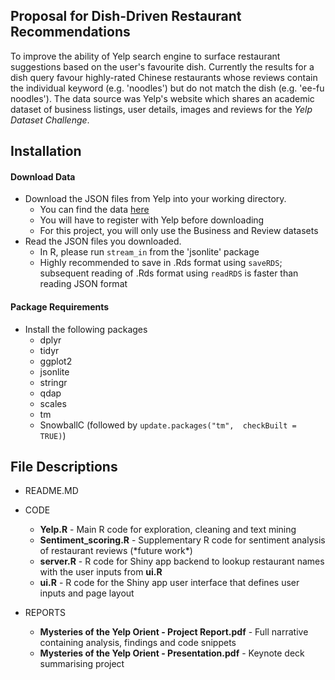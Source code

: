 Proposal for Dish-Driven Restaurant Recommendations
-----------------------

To improve the ability of Yelp search engine to surface restaurant suggestions based on the user's favourite dish. Currently the results for a dish query favour highly-rated Chinese restaurants whose reviews contain the individual keyword (e.g. 'noodles') but do not match the dish (e.g. 'ee-fu noodles'). The data source was Yelp's website which shares an academic dataset of business listings, user details, images and reviews for the *Yelp Dataset Challenge*.

Installation
----------------------

#### Download Data

* Download the JSON files from Yelp into your working directory.  
    * You can find the data [here](https://www.yelp.com/dataset_challenge)
    * You will have to register with Yelp before downloading
    * For this project, you will only use the Business and Review datasets
* Read the JSON files you downloaded.
    * In R, please run `stream_in` from the 'jsonlite' package
    * Highly recommended to save in .Rds format using `saveRDS`; subsequent reading of .Rds format using `readRDS` is faster than reading JSON format

#### Package Requirements
 
* Install the following packages
    * dplyr
    * tidyr
    * ggplot2
    * jsonlite
    * stringr 
    * qdap 
    * scales
    * tm
    * SnowballC (followed by `update.packages("tm",  checkBuilt = TRUE)`)
  

File Descriptions
-----------------------
* README.MD

* CODE
    * **Yelp.R** - Main R code for exploration, cleaning and text mining
    * **Sentiment_scoring.R** - Supplementary R code for sentiment analysis of restaurant reviews (\*future work\*)
    * **server.R** - R code for Shiny app backend to lookup restaurant names with the user inputs from **ui.R**
    * **ui.R** - R code for the Shiny app user interface that defines user inputs and page layout

* REPORTS
    * **Mysteries of the Yelp Orient - Project Report.pdf** - Full narrative containing analysis, findings and code snippets 
    * **Mysteries of the Yelp Orient - Presentation.pdf** - Keynote deck summarising project 
